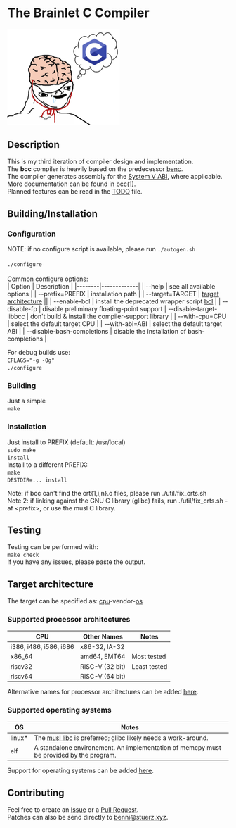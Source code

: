 # The Brainlet C Compiler
<img src="util/bcc.png" width="256"><br>

## Description
This is my third iteration of compiler design and implementation.<br>
The <strong>bcc</strong> compiler is heavily based on the predecessor [benc](https://github.com/Benni3D/benc).<br>
The compiler generates assembly for the [System V ABI](https://wiki.osdev.org/System_V_ABI), where applicable.<br>
More documentation can be found in [bcc(1)](https://stuerz.xyz/bcc.1.html).<br>
Planned features can be read in the [TODO](./TODO) file.


## Building/Installation
### Configuration
NOTE: if no configure script is available, please run
<code>./autogen.sh</code><br><br>
<code>./configure</code><br><br>
Common configure options:<br>
| Option | Description |
|--------|-------------|
| --help | see all available options |
| --prefix=PREFIX  | installation path |
| --target=TARGET | [target architecture](#target-architecture) ||
| --enable-bcl | install the deprecated wrapper script [bcl](https://github.com/Benni3D/bcc/blob/master/util/bcl) |
| --disable-fp | disable preliminary floating-point support 
| --disable-target-libbcc | don't build & install the compiler-support library |
| --with-cpu=CPU | select the default target CPU |
| --with-abi=ABI | select the default target ABI |
| --disable-bash-completions | disable the installation of bash-completions |

For debug builds use:<br>
<code>CFLAGS="-g -Og" ./configure</code>

### Building
Just a simple<br>
<code>make</code>

### Installation
Just install to PREFIX (default: /usr/local)<br>
<code>sudo make install</code><br>
Install to a different PREFIX:<br>
<code>make DESTDIR=... install</code><br>

Note: if bcc can't find the crt{1,i,n}.o files, please run ./util/fix\_crts.sh<br>
Note 2: if linking against the GNU C library (glibc) fails, run ./util/fix\_crts.sh -af \<prefix\>, or use the musl C library.

## Testing
Testing can be performed with:<br>
<code>make check</code><br>
If you have any issues, please paste the output.<br>

## Target architecture
The target can be specified as: [cpu](#supported-processor-architectures)-vendor-[os](#supported-operating-systems)

### Supported processor architectures
| CPU | Other Names | Notes |
|------|-------------|---|
| i386, i486, i586, i686 | x86-32, IA-32 | |
| x86\_64 | amd64, EMT64 | Most tested |
| riscv32 | RISC-V (32 bit) | Least tested |
| riscv64 | RISC-V (64 bit) | |

Alternative names for processor architectures can be added [here](https://github.com/Benni3D/bcc/blob/master/util/m4/ax_check_target.m4#L21).

### Supported operating systems
| OS | Notes |
|------|-------------|
| linux* | The [musl libc](https://www.musl-libc.org/) is preferred; glibc likely needs a work-around. |
| elf | A standalone environement. An implementation of memcpy must be provided by the program. |

Support for operating systems can be added [here](https://github.com/Benni3D/bcc/blob/master/util/m4/ax_set_predef_macros.m4#L28).
  
## Contributing
Feel free to create an [Issue](https://github.com/Benni3D/bcc/issues) or a [Pull Request](https://github.com/Benni3D/bcc/pulls).<br>
Patches can also be send directly to <benni@stuerz.xyz>.<br>
